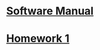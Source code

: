 # [Software Manual](https://github.com/warrenm1/math4610/blob/master/SoftwareManual/TOC.md)

# [Homework 1](link)

